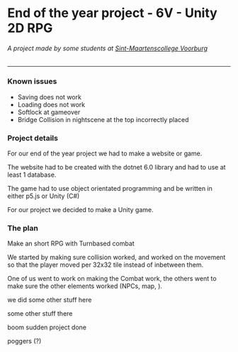 # End of the year project - 6V - Unity 2D RPG
###### A project made by some students at [Sint-Maartenscollege Voorburg](https://www.st-maartenscollege.nl)
---
### Known issues
- Saving does not work
- Loading does not work
- Softlock at gameover
- Bridge Collision in nightscene at the top incorrectly placed

### Project details
For our end of the year project we had to make a website or game.

The website had to be created with the dotnet 6.0 library and had to use at least 1 database.

The game had to use object orientated programming and be written in either p5.js or Unity (C#)

For our project we decided to make a Unity game.

### The plan
Make an short RPG with Turnbased combat

We started by making sure collision worked, and worked on the movement so that the player moved per 32x32 tile instead of inbetween them.

One of us went to work on making the Combat work, the others went to make sure the other elements worked (NPCs, map, ).

we did some other stuff here

some other stuff there

boom sudden project done

poggers (?)
